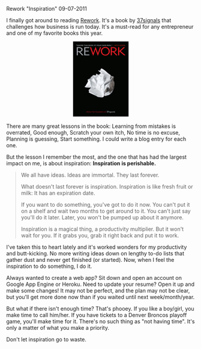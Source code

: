 Rework "Inspiration"
09-07-2011    

I finally got around to reading [Rework][1]. It's a book by [37signals][2] that challenges how business is run today. It's a must-read for any entrepreneur and one of my favorite books this year.

<center><img src="/static/rework.png" width="148" height="200" /></center>

There are many great lessons in the book: Learning from mistakes is overrated, Good enough, Scratch your own itch, No time is no excuse, Planning is guessing, Start something. I could write a blog entry for each one.

But the lesson I remember the most, and the one that has had the largest impact on me, is about inspiration: **Inspiration is perishable.**

> We all have ideas. Ideas are immortal. They last forever.
> 
> What doesn't last forever is inspiration. Inspiration is like fresh fruit or milk: It has an expiration date.
> 
> If you want to do something, you've got to do it now. You can't put it on a shelf and wait two months to get around to it. You can't just say you'll do it later. Later, you won't be pumped up about it anymore.
> 
> Inspiration is a magical thing, a productivity multiplier. But it won't wait for you. If it grabs you, grab it right back and put it to work.

I've taken this to heart lately and it's worked wonders for my productivity and butt-kicking. No more writing ideas down on lengthy to-do lists that gather dust and never get finished (or started). Now, when I feel the inspiration to do something, I do it.

Always wanted to create a web app? Sit down and open an account on Google App Engine or Heroku. Need to update your resume? Open it up and make some changes! It may not be perfect, and the plan may not be clear, but you'll get more done now than if you waited until next week/month/year.

But what if there isn't enough time? That's phooey. If you like a boy/girl, you make time to call him/her. If you have tickets to a Denver Broncos playoff game, you'll make time for it. There's no such thing as "not having time". It's only a matter of what you make a priority.

Don't let inspiration go to waste.

[1]: http://www.amazon.com/Rework-Jason-Fried/dp/0307463745
[2]: http://37signals.com/
